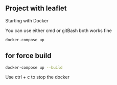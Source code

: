 ## Project with leaflet

Starting with Docker

You can use either cmd or gitBash both works fine

```bash
docker-compose up
```

## for force build

```bash
docker-compose up --build
```

Use ctrl + c to stop the docker
